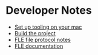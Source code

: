 # Developer Notes

* [Set up tooling on your mac](enableGo.md)
* [Build the project](buildNotes.md)
* [FLE file protocol notes](protocol.md)
* [FLE documentation](Fast%20Log%20Entry%20(FLE).pdf)
